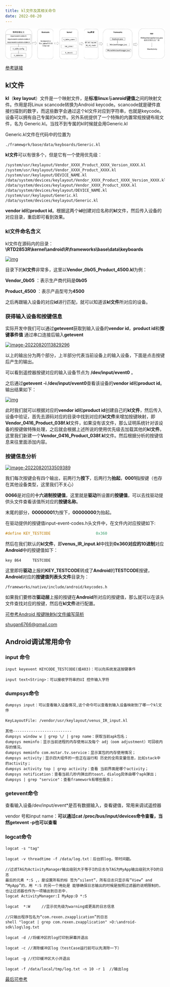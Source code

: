 ```yaml
---
title: kl文件及其相关命令
date: 2022-08-20
---
```


<a data-fancybox title="img" href="https://raw.githubusercontent.com/shug666/image/main/images/20200724170459543.png">![img](https://raw.githubusercontent.com/shug666/image/main/images/20200724170459543.png)</a>

[参考链接](https://blog.csdn.net/weixin_43405104/article/details/107548539)

## kl文件

**kl**（**key layout**）文件是一个映射文件，是**标准linux**与**anroid键值**之间的映射文件。作用是将Linux scancode转换为Android keycode。scancode就是硬件直接扫描到的数字，而这些数字会通过这个kl文件对应到字符串，也就是keycode。设备可以拥有自己专属的kl文件。另外系统提供了一个特殊的内置常规按键布局文件，名为 Generic.kl。当找不到专属的kl时候就会用Generic.kl

Generic.kl文件在代码中的位置为

```
./framewprk/base/data/keyboards/Generic.kl
```

**kl文件**可以有很多个，但是它有一个使用优先级：

```
/system/usr/keylayout/Vendor_XXXX_Product_XXXX_Version_XXXX.kl  
/system/usr/keylayout/Vendor_XXXX_Product_XXXX.kl  
/system/usr/keylayout/DEVICE_NAME.kl  
/data/system/devices/keylayout/Vendor_XXXX_Product_XXXX_Version_XXXX.kl  
/data/system/devices/keylayout/Vendor_XXXX_Product_XXXX.kl  
/data/system/devices/keylayout/DEVICE_NAME.kl  
/system/usr/keylayout/Generic.kl  
/data/system/devices/keylayout/Generic.kl 
```

**vendor id**和**product id**。根据这两个**id**创建对应名称的**kl**文件，然后传入设备的对应目录，重启即可看到效果。

### kl文件命名含义

kl文件在源码内的目录：**\RTD2853R\kernel\android\R\frameworks\base\data\keyboards**

<a data-fancybox title="img" href="https://cdn.jsdelivr.net/gh/shug666/image/images/4273129-2d321ecfed4b958d.png">![img](https://cdn.jsdelivr.net/gh/shug666/image/images/4273129-2d321ecfed4b958d.png)</a>

目录下的**kl文件**非常多，这里以**Vendor_0b05_Product_4500.kl**为例：

**Vendor_0b05** ：表示生产商代码是**0b05**

**Product_4500** ：表示产品型号为**4500**

之后再跟输入设备的对应**id**进行匹配，就可以知道该**kl文件**所对应的设备。

### 获得输入设备和按键信息

实际开发中我们可以通过**getevent**获取到输入设备的**vendor id**，**product id**和**按键事件值**
通过串口连接后输入**getevent**

<a data-fancybox title="image-20220820113829296" href="https://cdn.jsdelivr.net/gh/shug666/image/images/image-20220820113829296.png">![image-20220820113829296](https://cdn.jsdelivr.net/gh/shug666/image/images/image-20220820113829296.png)</a>

以上的输出分为两个部分，上半部分代表当前设备上的输入设备，下面是点击按键后产生的输出。

可以看到遥控器按键对应的输入设备节点为 **/dev/input/event0** 。

之后通过**getevent -i /dev/input/event0**查看该设备的**vendor id**和**product id**。输出结果如下：

<a data-fancybox title="img" href="https://cdn.jsdelivr.net/gh/shug666/image/images/4273129-ce87a37852c5c5d6.png">![img](https://cdn.jsdelivr.net/gh/shug666/image/images/4273129-ce87a37852c5c5d6.png)</a>

此时我们就可以根据对应的**vendor id**和**product id**创建自己的**kl文件**，然后传入设备中验证，首先去源码对应的目录中找到对应的**kl文件**来增加按键映射，即**Vendor_0416_Product_038f.kl**文件，如果没有该文件，那么证明系统针对该设备的按键做特殊处理，之后就会根据上述所说的使用优先级去加载其他的**kl文件**。这里我们新建一个**Vendor_0416_Product_038f.kl**文件。然后根据分析的按键信息来往里面添加内容。

### 按键信息分析

<a data-fancybox title="image-20220820133509389" href="https://cdn.jsdelivr.net/gh/shug666/image/images/image-20220820133509389.png">![image-20220820133509389](https://cdn.jsdelivr.net/gh/shug666/image/images/image-20220820133509389.png)</a>

 我们每次按键会有四个输出，前两行为**按下**，后两行为**抬起**，**0001**指按键（也存在其他设备类型，这里我们不关心）

**0066**是对应的**十六进制按键值**，这里就是**驱动**所设置的**按键值**，可以去找驱动提供头文件查看该值所对应的**按键名称**。

末尾的部分，**00000001**为按下，**00000000**为抬起。

在驱动提供的按键值input-event-codes.h头文件中，在文件内对应按键如下:

```c
#define KEY_TESTCODE                    0x360
```

然后在我们默认的**kl文件**，即**venus_IR_input.kl**中找到**0x360对应的10进制**对应**Android**中的按键值如下：

```
key 864     TESTCODE
```

这里即将**驱动**上报的**KEY_TESTCODE**转成了**Android**的**TESTCODE**按键，**Android**对应的**按键值列表头文件**目录为：

```
/frameworks/native/include/android/keycodes.h
```

如果我们要修改**驱动层**上报的按键在**Android**所对应的按键值，那么就可以在该头文件查找对应的按键，然后在**kl文件**进行配置。

[可参考Android 按键映射kl文件编写简析](https://www.jianshu.com/p/1b0ae800b5bf)

shugan6766@gmail.com

## Android调试常用命令

### input 命令

```
input keyevent KEYCODE_TESTCODE(或403)：可以向系统发送按键事件

input text<String>：可以接收字符串的UI 控件输入字符
```

### dumpsys命令

```
dumpsys input：可以查看输入设备情况,这个命令可以查看到输入设备映射到了哪一个kl文件

KeyLayoutFile: /vendor/usr/keylayout/venus_IR_input.kl

其他--------------------------
dumpsys window w | grep \/ | grep name：获取当前apk包名；
dumpsys meminfo：显示当前进程的内存使用以及每个 adj（oom adjustment）可回收内存的情况。
dumpsys meminfo com.mstar.tv.service：显示某包的内存使用情况；
dumpsys activity：显示四大组件的一些正在运行和 历史的全局变量信息，比如stack中 的activity；
dumpsys activity top | grep activity：查看 当前界面是哪个activity；
dumpsys notification：查看当前几秒内弹出的toast，dialog具体由哪个apk弹出；
dumpsys | grep "service"：查看framework有哪些服务；
```

### getevent命令

查看输入设备/dev/input/event*是否有数据输入，查看键值，常用来调试遥控器

vendor 号和input name：**可以通过cat /proc/bus/input/devices命令查看，当然getevent -p也可以查看**

### logcat命令

```
logcat -s "tag"

logcat -v threadtime -f /data/log.txt：后台抓log，带时间戳。

//过滤TAG为ActivityManager输出级别大于等于I的日志与TAG为MyApp输出级别大于D的日志
最后的元素 *:S ,，是设置所有的标 签为”silent”，所有日志只显示有”View” and “MyApp”的，用 *:S 的另一个用处是 能够确保日志输出的时候是按照过滤器的说明限制的，也让过滤器也作为一项输出到日志中.
logcat ActivityManager:I MyApp:D *:S
 
logcat  *:W     //显示优先级为warning或更高的日志信息

//只输出程序包名为“com.rexen.zxapplication”的日志
shell "logcat | grep com.rexen.zxapplication" >D:\android-sdk\log\log.txt      
 
logcat -d //将缓冲区的log打印到屏幕并退出
 
logcat -c //清除缓冲区log（testCase运行前可以先清除一下）
 
logcat -g //打印缓冲区大小并退出
 
logcat -f /data/local/tmp/log.txt -n 10 -r 1  //输出log
```

[最后可参考](https://www.freesion.com/article/2898889036/)